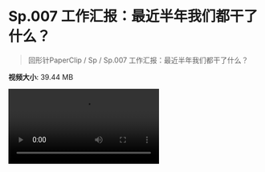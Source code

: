# Sp.007 工作汇报：最近半年我们都干了什么？

> 回形针PaperClip / Sp / Sp.007 工作汇报：最近半年我们都干了什么？

**视频大小**: 39.44 MB

<div class="video"><video src="https://file.hsyhx.top/archive/PaperClip/Sp/007.mp4" controls preload>🤔 您的浏览器不支持 video 标签</video></div>